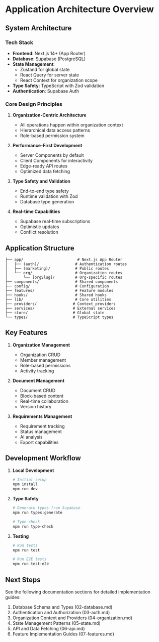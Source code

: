 # Application Architecture Overview

## System Architecture

### Tech Stack

- **Frontend**: Next.js 14+ (App Router)
- **Database**: Supabase (PostgreSQL)
- **State Management**:
    - Zustand for global state
    - React Query for server state
    - React Context for organization scope
- **Type Safety**: TypeScript with Zod validation
- **Authentication**: Supabase Auth

### Core Design Principles

1. **Organization-Centric Architecture**

    - All operations happen within organization context
    - Hierarchical data access patterns
    - Role-based permission system

2. **Performance-First Development**

    - Server Components by default
    - Client Components for interactivity
    - Edge-ready API routes
    - Optimized data fetching

3. **Type Safety and Validation**

    - End-to-end type safety
    - Runtime validation with Zod
    - Database type generation

4. **Real-time Capabilities**
    - Supabase real-time subscriptions
    - Optimistic updates
    - Conflict resolution

## Application Structure

```
├── app/                        # Next.js App Router
│   ├── (auth)/                # Authentication routes
│   ├── (marketing)/           # Public routes
│   └── org/                   # Organization routes
│       └── [orgSlug]/         # Org-specific routes
├── components/                # Shared components
├── config/                    # Configuration
├── features/                  # Feature modules
├── hooks/                     # Shared hooks
├── lib/                       # Core utilities
├── providers/                # Context providers
├── services/                 # External services
├── store/                    # Global state
└── types/                    # TypeScript types
```

## Key Features

1. **Organization Management**

    - Organization CRUD
    - Member management
    - Role-based permissions
    - Activity tracking

2. **Document Management**

    - Document CRUD
    - Block-based content
    - Real-time collaboration
    - Version history

3. **Requirements Management**
    - Requirement tracking
    - Status management
    - AI analysis
    - Export capabilities

## Development Workflow

1. **Local Development**

    ```bash
    # Initial setup
    npm install
    npm run dev
    ```

2. **Type Safety**

    ```bash
    # Generate types from Supabase
    npm run types:generate

    # Type check
    npm run type-check
    ```

3. **Testing**

    ```bash
    # Run tests
    npm run test

    # Run E2E tests
    npm run test:e2e
    ```

## Next Steps

See the following documentation sections for detailed implementation guides:

1. Database Schema and Types (02-database.md)
2. Authentication and Authorization (03-auth.md)
3. Organization Context and Providers (04-organization.md)
4. State Management Patterns (05-state.md)
5. API and Data Fetching (06-api.md)
6. Feature Implementation Guides (07-features.md)
